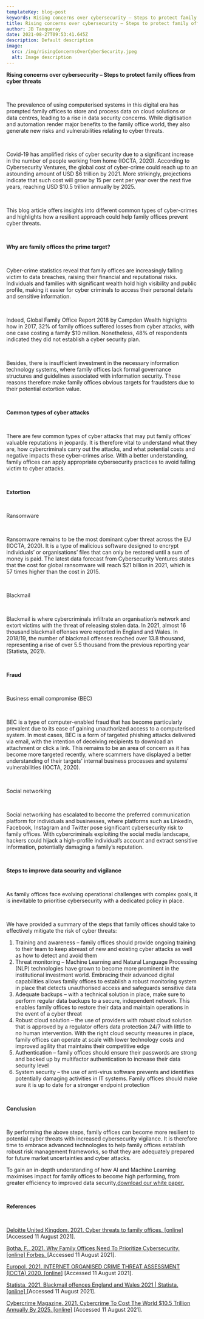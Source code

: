 ```yaml
---
templateKey: blog-post
keywords: Rising concerns over cybersecurity – Steps to protect family offices from cyber threats
title: Rising concerns over cybersecurity – Steps to protect family offices from cyber threats
author: JB Tanqueray
date: 2021-08-27T09:53:41.645Z
description: Default description
image:
  src: /img/risingConcernsOverCyberSecurity.jpeg
  alt: Image description
---
```

<b>Rising concerns over cybersecurity – Steps to protect family offices from cyber threats</b>
<p>&nbsp;</p>
The prevalence of using computerised systems in this digital era has prompted family offices to store and process data on cloud solutions or data centres, leading to a rise in data security concerns. While digitisation and automation render major benefits to the family office world, they also generate new risks and vulnerabilities relating to cyber threats.
<p>&nbsp;</p>
Covid-19 has amplified risks of cyber security due to a significant increase in the number of people working from home (IOCTA, 2020). According to Cybersecurity Ventures, the global cost of cyber-crime could reach up to an astounding amount of USD $6 trillion by 2021. More strikingly, projections indicate that such cost will grow by 15 per cent per year over the next five years, reaching USD $10.5 trillion annually by 2025.
<p>&nbsp;</p>
This blog article offers insights into different common types of cyber-crimes and highlights how a resilient approach could help family offices prevent cyber threats.
<p>&nbsp;</p>
<b>Why are family offices the prime target?</b>
<p>&nbsp;</p>
Cyber-crime statistics reveal that family offices are increasingly falling victim to data breaches, raising their financial and reputational risks. Individuals and families with significant wealth hold high visibility and public profile, making it easier for cyber criminals to access their personal details and sensitive information.
<p>&nbsp;</p>
Indeed, Global Family Office Report 2018 by Campden Wealth highlights how in 2017, 32% of family offices suffered losses from cyber attacks, with one case costing a family $10 million. Nonetheless, 48% of respondents indicated they did not establish a cyber security plan.
<p>&nbsp;</p>
Besides, there is insufficient investment in the necessary information technology systems, where family offices lack formal governance structures and guidelines associated with information security. These reasons therefore make family offices obvious targets for fraudsters due to their potential extortion value.
<p>&nbsp;</p>
<b>Common types of cyber attacks</b>
<p>&nbsp;</p>
There are few common types of cyber attacks that may put family offices’ valuable reputations in jeopardy. It is therefore vital to understand what they are, how cybercriminals carry out the attacks, and what potential costs and negative impacts these cyber-crimes arise. With a better understanding, family offices can apply appropriate cybersecurity practices to avoid falling victim to cyber attacks.
<p>&nbsp;</p>
<b>Extortion</b>
<p>&nbsp;</p>
Ransomware
<p>&nbsp;</p>
Ransomware remains to be the most dominant cyber threat across the EU (IOCTA, 2020). It is a type of malicious software designed to encrypt individuals’ or organisations’ files that can only be restored until a sum of money is paid. The latest data forecast from Cybersecurity Ventures states that the cost for global ransomware will reach $21 billion in 2021, which is 57 times higher than the cost in 2015.
<p>&nbsp;</p>
Blackmail
<p>&nbsp;</p>
Blackmail is where cybercriminals infiltrate an organisation’s network and extort victims with the threat of releasing stolen data. In 2021, almost 16 thousand blackmail offenses were reported in England and Wales. In 2018/19, the number of blackmail offenses reached over 13.8 thousand, representing a rise of over 5.5 thousand from the previous reporting year (Statista, 2021).
<p>&nbsp;</p>
<b>Fraud</b>
<p>&nbsp;</p>
Business email compromise (BEC)
<p>&nbsp;</p>
BEC is a type of computer-enabled fraud that has become particularly prevalent due to its ease of gaining unauthorized access to a computerised system. In most cases, BEC is a form of targeted phishing attacks delivered via email, with the intention of deceiving recipients to download an attachment or click a link. This remains to be an area of concern as it has become more targeted recently, where scammers have displayed a better understanding of their targets’ internal business processes and systems’ vulnerabilities (IOCTA, 2020).
<p>&nbsp;</p>
Social networking
<p>&nbsp;</p>
Social networking has escalated to become the preferred communication platform for individuals and businesses, where platforms such as LinkedIn, Facebook, Instagram and Twitter pose significant cybersecurity risk to family offices. With cybercriminals exploiting the social media landscape, hackers could hijack a high-profile individual’s account and extract sensitive information, potentially damaging a family’s reputation.
<p>&nbsp;</p>
<b>Steps to improve data security and vigilance</b>
<p>&nbsp;</p>
As family offices face evolving operational challenges with complex goals, it is inevitable to prioritise cybersecurity with a dedicated policy in place.
<p>&nbsp;</p>
We have provided a summary of the steps that family offices should take to effectively mitigate the risk of cyber threats:

1. Training and awareness – family offices should provide ongoing training to their team to keep abreast of new and existing cyber attacks as well as how to detect and avoid them
2. Threat monitoring – Machine Learning and Natural Language Processing (NLP) technologies have grown to become more prominent in the institutional investment world. Embracing their advanced digital capabilities allows family offices to establish a robust monitoring system in place that detects unauthorised access and safeguards sensitive data
3. Adequate backups – with a technical solution in place, make sure to perform regular data backups to a secure, independent network. This enables family offices to restore their data and maintain operations in the event of a cyber threat
4. Robust cloud solution – the use of providers with robust cloud solution that is approved by a regulator offers data protection 24/7 with little to no human intervention. With the right cloud security measures in place, family offices can operate at scale with lower technology costs and improved agility that maintains their competitive edge
5. Authentication – family offices should ensure their passwords are strong and backed up by multifactor authentication to increase their data security level
6. System security – the use of anti-virus software prevents and identifies potentially damaging activities in IT systems. Family offices should make sure it is up to date for a stronger endpoint protection
<p>&nbsp;</p>
<b>Conclusion</b>
<p>&nbsp;</p>
By performing the above steps, family offices can become more resilient to potential cyber threats with increased cybersecurity vigilance. It is therefore time to embrace advanced technologies to help family offices establish robust risk management frameworks, so that they are adequately prepared for future market uncertainties and cyber attacks.

To gain an in-depth understanding of how AI and Machine Learning maximises impact for family offices to become high performing, from greater efficiency to improved data security,[download our white paper.]()
<p>&nbsp;</p>
<b>References</b>
<p>&nbsp;</p>

[Deloitte United Kingdom. 2021. Cyber threats to family offices. [online]](https://www2.deloitte.com/uk/en/pages/private-markets/articles/cyber-threats-to-family-offices.html) [Accessed 11 August 2021].

[Botha, F., 2021. Why Family Offices Need To Prioritize Cybersecurity. [online] Forbes. ](https://www.forbes.com/sites/francoisbotha/2018/11/10/why-family-offices-need-to-prioritize-cyber-security/?sh=1a56a6d6601a) [Accessed 11 August 2021].

[Europol. 2021. INTERNET ORGANISED CRIME THREAT ASSESSMENT (IOCTA) 2020. [online]](https://www.europol.europa.eu/publications-events/main-reports/internet-organised-crime-threat-assessment-iocta-2020) [Accessed 11 August 2021].

[Statista. 2021. Blackmail offences England and Wales 2021 | Statista. [online] ](https://www.statista.com/statistics/303565/blackmail-in-england-and-wales-uk-y-on-y/) [Accessed 11 August 2021].

[Cybercrime Magazine. 2021. Cybercrime To Cost The World $10.5 Trillion Annually By 2025. [online]](https://cybersecurityventures.com/hackerpocalypse-cybercrime-report-2016/) [Accessed 11 August 2021].
